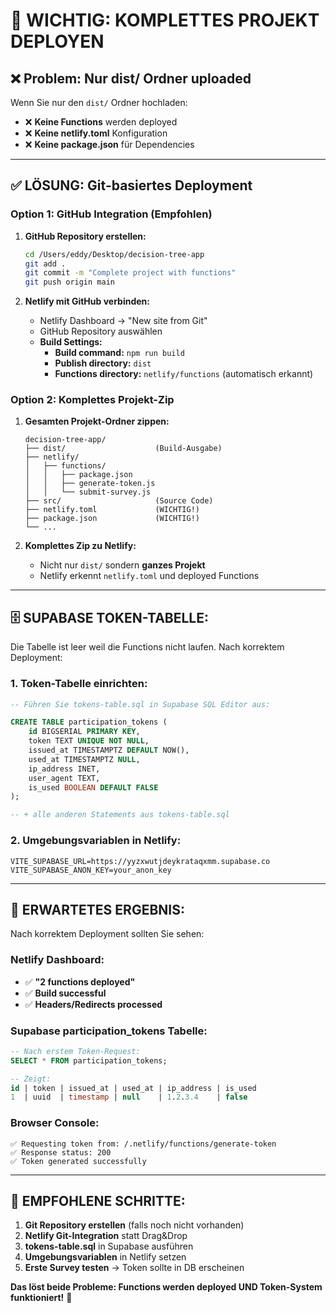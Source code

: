 # 🚨 WICHTIG: KOMPLETTES PROJEKT DEPLOYEN

## ❌ **Problem:** Nur dist/ Ordner uploaded

Wenn Sie nur den `dist/` Ordner hochladen:
- ❌ **Keine Functions** werden deployed
- ❌ **Keine netlify.toml** Konfiguration
- ❌ **Keine package.json** für Dependencies

---

## ✅ **LÖSUNG: Git-basiertes Deployment**

### **Option 1: GitHub Integration (Empfohlen)**

1. **GitHub Repository erstellen:**
   ```bash
   cd /Users/eddy/Desktop/decision-tree-app
   git add .
   git commit -m "Complete project with functions"
   git push origin main
   ```

2. **Netlify mit GitHub verbinden:**
   - Netlify Dashboard → "New site from Git"
   - GitHub Repository auswählen
   - **Build Settings:**
     - **Build command:** `npm run build`
     - **Publish directory:** `dist`
     - **Functions directory:** `netlify/functions` (automatisch erkannt)

### **Option 2: Komplettes Projekt-Zip**

1. **Gesamten Projekt-Ordner zippen:**
   ```
   decision-tree-app/
   ├── dist/                    (Build-Ausgabe)
   ├── netlify/
   │   ├── functions/
   │   │   ├── package.json
   │   │   ├── generate-token.js
   │   │   └── submit-survey.js
   ├── src/                     (Source Code)
   ├── netlify.toml             (WICHTIG!)
   ├── package.json             (WICHTIG!)
   └── ...
   ```

2. **Komplettes Zip zu Netlify:**
   - Nicht nur `dist/` sondern **ganzes Projekt**
   - Netlify erkennt `netlify.toml` und deployed Functions

---

## 🗄️ **SUPABASE TOKEN-TABELLE:**

Die Tabelle ist leer weil die Functions nicht laufen. Nach korrektem Deployment:

### **1. Token-Tabelle einrichten:**
```sql
-- Führen Sie tokens-table.sql in Supabase SQL Editor aus:

CREATE TABLE participation_tokens (
    id BIGSERIAL PRIMARY KEY,
    token TEXT UNIQUE NOT NULL,
    issued_at TIMESTAMPTZ DEFAULT NOW(),
    used_at TIMESTAMPTZ NULL,
    ip_address INET,
    user_agent TEXT,
    is_used BOOLEAN DEFAULT FALSE
);

-- + alle anderen Statements aus tokens-table.sql
```

### **2. Umgebungsvariablen in Netlify:**
```
VITE_SUPABASE_URL=https://yyzxwutjdeykrataqxmm.supabase.co
VITE_SUPABASE_ANON_KEY=your_anon_key
```

---

## 🎯 **ERWARTETES ERGEBNIS:**

Nach korrektem Deployment sollten Sie sehen:

### **Netlify Dashboard:**
- ✅ **"2 functions deployed"**
- ✅ **Build successful**
- ✅ **Headers/Redirects processed**

### **Supabase participation_tokens Tabelle:**
```sql
-- Nach erstem Token-Request:
SELECT * FROM participation_tokens;

-- Zeigt:
id | token | issued_at | used_at | ip_address | is_used
1  | uuid  | timestamp | null    | 1.2.3.4    | false
```

### **Browser Console:**
```
✅ Requesting token from: /.netlify/functions/generate-token
✅ Response status: 200
✅ Token generated successfully
```

---

## 🚀 **EMPFOHLENE SCHRITTE:**

1. **Git Repository erstellen** (falls noch nicht vorhanden)
2. **Netlify Git-Integration** statt Drag&Drop
3. **tokens-table.sql** in Supabase ausführen
4. **Umgebungsvariablen** in Netlify setzen
5. **Erste Survey testen** → Token sollte in DB erscheinen

**Das löst beide Probleme: Functions werden deployed UND Token-System funktioniert!** 🎉